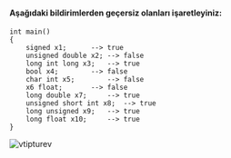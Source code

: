 #### Aşağıdaki bildirimlerden geçersiz olanları işaretleyiniz: 

```
int main()
{
	signed x1;		-->	true
	unsigned double x2;	-->	false
	long int long x3;	-->	true
	bool x4;		-->	false
	char int x5;		-->	false
	x6 float;		-->	false
	long double x7;		-->	true
	unsigned short int x8;	-->	true
	long unsigned x9;	-->	true
	long float x10;		-->	true
}
```
![vtipturev](https://user-images.githubusercontent.com/18311596/147867314-bca230eb-4de9-4449-90e1-de84fd10c2c8.png)
